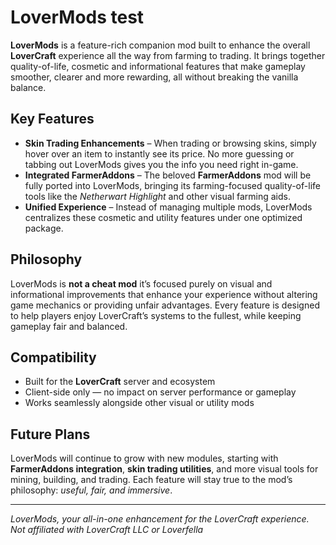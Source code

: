 # LoverMods test

**LoverMods** is a feature-rich companion mod built to enhance the overall **LoverCraft** experience all the way from farming to trading. It brings together quality-of-life, cosmetic and informational features that make gameplay smoother, clearer and more rewarding, all without breaking the vanilla balance.

## Key Features

* **Skin Trading Enhancements** – When trading or browsing skins, simply hover over an item to instantly see its price. No more guessing or tabbing out LoverMods gives you the info you need right in-game.
* **Integrated FarmerAddons** – The beloved **FarmerAddons** mod will be fully ported into LoverMods, bringing its farming-focused quality-of-life tools like the *Netherwart Highlight* and other visual farming aids.
* **Unified Experience** – Instead of managing multiple mods, LoverMods centralizes these cosmetic and utility features under one optimized package.

## Philosophy

LoverMods is **not a cheat mod** it’s focused purely on visual and informational improvements that enhance your experience without altering game mechanics or providing unfair advantages. Every feature is designed to help players enjoy LoverCraft’s systems to the fullest, while keeping gameplay fair and balanced.

## Compatibility

* Built for the **LoverCraft** server and ecosystem
* Client-side only — no impact on server performance or gameplay
* Works seamlessly alongside other visual or utility mods

## Future Plans

LoverMods will continue to grow with new modules, starting with **FarmerAddons integration**, **skin trading utilities**, and more visual tools for mining, building, and trading. Each feature will stay true to the mod’s philosophy: *useful, fair, and immersive*.

---

*LoverMods, your all-in-one enhancement for the LoverCraft experience.*
*Not affiliated with LoverCraft LLC or Loverfella*
